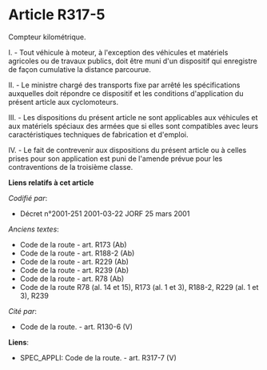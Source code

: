 # Article R317-5

Compteur kilométrique.

I. - Tout véhicule à moteur, à l'exception des véhicules et matériels agricoles ou de travaux publics, doit être muni d'un
dispositif qui enregistre de façon cumulative la distance parcourue.

II. - Le ministre chargé des transports fixe par arrêté les spécifications auxquelles doit répondre ce dispositif et les
conditions d'application du présent article aux cyclomoteurs.

III. - Les dispositions du présent article ne sont applicables aux véhicules et aux matériels spéciaux des armées que si
elles sont compatibles avec leurs caractéristiques techniques de fabrication et d'emploi.

IV. - Le fait de contrevenir aux dispositions du présent article ou à celles prises pour son application est puni de l'amende
prévue pour les contraventions de la troisième classe.

**Liens relatifs à cet article**

_Codifié par_:

  - Décret n°2001-251 2001-03-22 JORF 25 mars 2001

_Anciens textes_:

  - Code de la route - art. R173 (Ab)
  - Code de la route - art. R188-2 (Ab)
  - Code de la route - art. R229 (Ab)
  - Code de la route - art. R239 (Ab)
  - Code de la route - art. R78 (Ab)
  - Code de la route R78 (al. 14 et 15), R173 (al. 1 et 3), R188-2, R229 (al. 1 et 3), R239

_Cité par_:

  - Code de la route. - art. R130-6 (V)

**Liens**:

  - SPEC_APPLI: Code de la route. - art. R317-7 (V)
